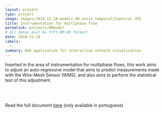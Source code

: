 ```yaml
---
layout: project
type: project
image: images/2018_12_18_modelo_AR_serie_temporal/Capturar.JPG
title: Instrumentation for multiphase flow
permalink: projects/ARmodel
# All dates must be YYYY-MM-DD format!
date: 2018-12-18
labels:
  - 
summary: Web application for interactive network visualization.
---
```


Inserted in the area of instrumentation for multiphase flows, this work aims to adjust an auto-regressive model that aims to predict measurements made with the Wire-Mesh Sensor (WMS), and also aims to perform the statistical test of this adjustment.







<br/><br/><br/>
Read the full document [here](https://drive.google.com/file/d/1HVmQGbfROHMgf8XF6CYX36HC0b_XwgJL/view?usp=sharing) (only available in portuguese)
<br/><br/><br/><br/><br/>


